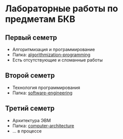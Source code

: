 # Лабораторные работы по предметам БКВ

## Первый семетр

* Алгоритмизация и программирование
* Папка: [algorithmization-programming]()
* Есть отсутствующие и сломанные работы

## Второй семетр

* Технология программирования
* Папка: [software-engineering]()

## Третий семетр

* Архитектура ЭВМ
* Папка: [computer-architecture]()
* ... в процессе
